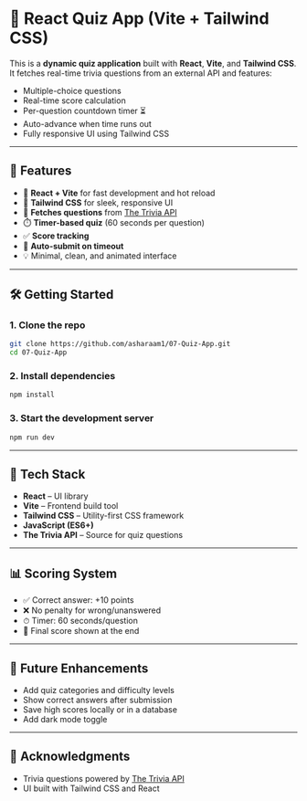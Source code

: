 # 🧠 React Quiz App (Vite + Tailwind CSS)

This is a **dynamic quiz application** built with **React**, **Vite**, and **Tailwind CSS**. It fetches real-time trivia questions from an external API and features:

- Multiple-choice questions
- Real-time score calculation
- Per-question countdown timer ⏳
- Auto-advance when time runs out
- Fully responsive UI using Tailwind CSS

---

## 🚀 Features

- 🔄 **React + Vite** for fast development and hot reload
- 🎨 **Tailwind CSS** for sleek, responsive UI
- 📡 **Fetches questions** from [The Trivia API](https://the-trivia-api.com/)
- ⏱️ **Timer-based quiz** (60 seconds per question)
- ✅ **Score tracking**
- 🎯 **Auto-submit on timeout**
- 💡 Minimal, clean, and animated interface

---

## 🛠️ Getting Started

### 1. Clone the repo

```bash
git clone https://github.com/asharaam1/07-Quiz-App.git
cd 07-Quiz-App
```
### 2. Install dependencies
```bash
npm install
```
### 3. Start the development server
```bash
npm run dev
```

---

## 🧱 Tech Stack

- **React** – UI library
- **Vite** – Frontend build tool
- **Tailwind CSS** – Utility-first CSS framework
- **JavaScript (ES6+)**
- **The Trivia API** – Source for quiz questions

---

## 📊 Scoring System

- ✅ Correct answer: +10 points
- ❌ No penalty for wrong/unanswered
- ⏱ Timer: 60 seconds/question
- 🏁 Final score shown at the end

---

## 🎯 Future Enhancements

- Add quiz categories and difficulty levels
- Show correct answers after submission
- Save high scores locally or in a database
- Add dark mode toggle

---

## 🙌 Acknowledgments

- Trivia questions powered by [The Trivia API](https://the-trivia-api.com/)
- UI built with Tailwind CSS and React
